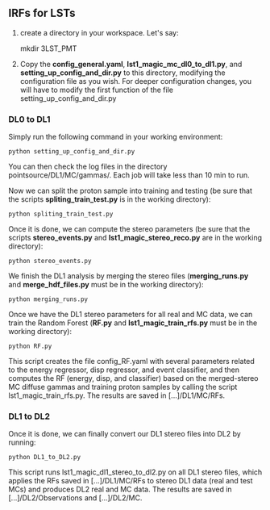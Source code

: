 ## IRFs for LSTs

1) create a directory in your workspace. Let's say:
   
   mkdir 3LST_PMT

2) Copy the **config_general.yaml**, **lst1_magic_mc_dl0_to_dl1.py**, and **setting_up_config_and_dir.py** to this directory, modifying the configuration file as you wish. For deeper configuration changes, you will have to modify the first function of the file setting_up_config_and_dir.py

### DL0 to DL1

Simply run the following command in your working environment:

```
python setting_up_config_and_dir.py
```

You can then check the log files in the directory pointsource/DL1/MC/gammas/. Each job will take less than 10 min to run.

Now we can split the proton sample into training and testing (be sure that the scripts **spliting_train_test.py** is in the working directory):

```
python spliting_train_test.py
```

Once it is done, we can compute the stereo parameters (be sure that the scripts **stereo_events.py** and **lst1_magic_stereo_reco.py** are in the working directory):

```
python stereo_events.py
```

We finish the DL1 analysis by merging the stereo files (**merging_runs.py** and **merge_hdf_files.py** must be in the working directory):

```
python merging_runs.py
```

Once we have the DL1 stereo parameters for all real and MC data, we can train the Random Forest (**RF.py** and **lst1_magic_train_rfs.py** must be in the working directory):

```
python RF.py
```

This script creates the file config_RF.yaml with several parameters related to the energy regressor, disp regressor, and event classifier, and then computes the RF (energy, disp, and classifier) based on the merged-stereo MC diffuse gammas and training proton samples by calling the script lst1_magic_train_rfs.py. The results are saved in [...]/DL1/MC/RFs.

### DL1 to DL2

Once it is done, we can finally convert our DL1 stereo files into DL2 by running:

```
python DL1_to_DL2.py
```

This script runs lst1_magic_dl1_stereo_to_dl2.py on all DL1 stereo files, which applies the RFs saved in [...]/DL1/MC/RFs to stereo DL1 data (real and test MCs) and produces DL2 real and MC data. The results are saved in [...]/DL2/Observations and [...]/DL2/MC.
